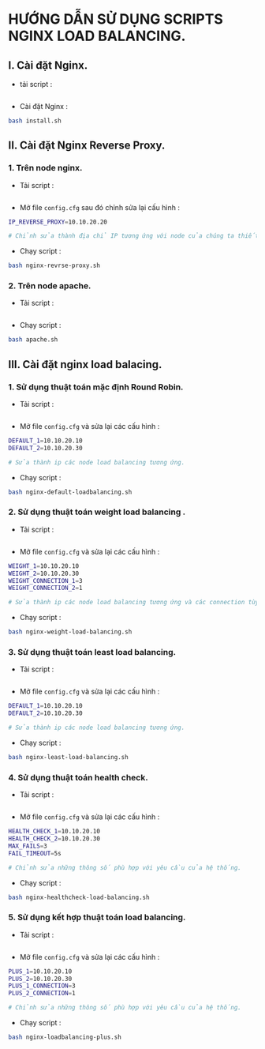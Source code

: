 # HƯỚNG DẪN SỬ DỤNG SCRIPTS NGINX LOAD BALANCING.

## I. Cài đặt Nginx.

- tải script :

```sh

```

- Cài đặt Nginx :

```sh
bash install.sh
```

## II. Cài đặt Nginx Reverse Proxy.

### 1. Trên node nginx.

- Tải script :

```sh

```

- Mở file `config.cfg` sau đó chỉnh sửa lại cấu hình :

```sh
IP_REVERSE_PROXY=10.10.20.20

# Chỉnh sửa thành địa chỉ IP tương ứng với node của chúng ta thiết lập.
```

- Chạy script :

```sh
bash nginx-revrse-proxy.sh
```

### 2. Trên node apache.

- Tải script :

```sh

```

- Chạy script :

```sh
bash apache.sh
```

## III. Cài đặt nginx load balacing.

### 1. Sử dụng thuật toán mặc định Round Robin.

- Tải script :

```sh

```

- Mở file `config.cfg` và sửa lại các cấu hình :

```sh
DEFAULT_1=10.10.20.10
DEFAULT_2=10.10.20.30

# Sửa thành ip các node load balancing tương ứng.
```

- Chạy script :

```sh
bash nginx-default-loadbalancing.sh
```

### 2. Sử dụng thuật toán weight load balancing .

- Tải script :

```sh

```

- Mở file `config.cfg` và sửa lại các cấu hình :

```sh
WEIGHT_1=10.10.20.10
WEIGHT_2=10.10.20.30
WEIGHT_CONNECTION_1=3
WEIGHT_CONNECTION_2=1

# Sửa thành ip các node load balancing tương ứng và các connection tùy chọn cho các node mà mong muốn.
```

- Chạy script :

```sh
bash nginx-weight-load-balancing.sh
```

### 3. Sử dụng thuật toán least load balancing.

- Tải script :

```sh

```

- Mở file `config.cfg` và sửa lại các cấu hình :

```sh
DEFAULT_1=10.10.20.10
DEFAULT_2=10.10.20.30

# Sửa thành ip các node load balancing tương ứng.
```

- Chạy script :

```sh
bash nginx-least-load-balancing.sh
```

### 4. Sử dụng thuật toán health check.

- Tải script :

```sh

```

- Mở file `config.cfg` và sửa lại các cấu hình :

```sh
HEALTH_CHECK_1=10.10.20.10
HEALTH_CHECK_2=10.10.20.30
MAX_FAILS=3
FAIL_TIMEOUT=5s

# Chỉnh sửa những thông số phù hợp với yêu cầu của hệ thống.
```

- Chạy script :

```sh
bash nginx-healthcheck-load-balancing.sh
```

### 5. Sử dụng kết hợp thuật toán load balancing.

- Tải script :

```sh

```

- Mở file `config.cfg` và sửa lại các cấu hình :

```sh
PLUS_1=10.10.20.10
PLUS_2=10.10.20.30
PLUS_1_CONNECTION=3
PLUS_2_CONNECTION=1

# Chỉnh sửa những thông số phù hợp với yêu cầu của hệ thống.
```

- Chạy script :

```sh
bash nginx-loadbalancing-plus.sh
```
